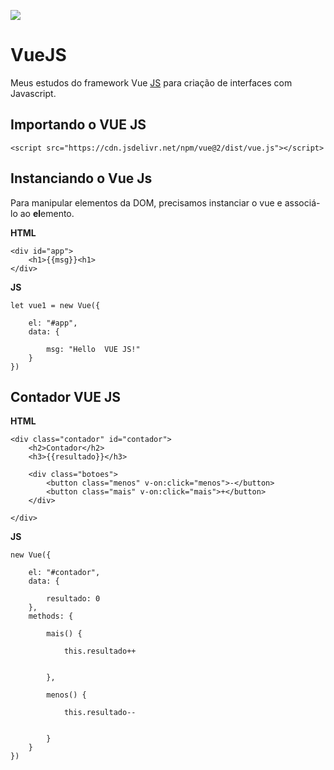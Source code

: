 ![](https://miro.medium.com/max/2430/1*ACR0gj0wbx91V_xgURifWg.png)


# VueJS

Meus estudos do framework Vue [JS](https://br.vuejs.org/) para criação de interfaces com Javascript.


## Importando o VUE JS

    <script src="https://cdn.jsdelivr.net/npm/vue@2/dist/vue.js"></script>




## Instanciando o Vue Js

Para manipular elementos da DOM, precisamos instanciar o vue e associá-lo ao **el**emento.



**HTML**

    <div id="app">
        <h1>{{msg}}<h1>
    </div>

**JS**

    let vue1 = new Vue({

        el: "#app",
        data: {

            msg: "Hello  VUE JS!"
        }
    })


## Contador VUE JS

**HTML**

    <div class="contador" id="contador">
        <h2>Contador</h2>
        <h3>{{resultado}}</h3>

        <div class="botoes">
            <button class="menos" v-on:click="menos">-</button>
            <button class="mais" v-on:click="mais">+</button>
        </div>

    </div>


**JS**



    new Vue({

        el: "#contador",
        data: {

            resultado: 0
        },
        methods: {

            mais() {

                this.resultado++


            },

            menos() {

                this.resultado--


            }
        }
    })



    
